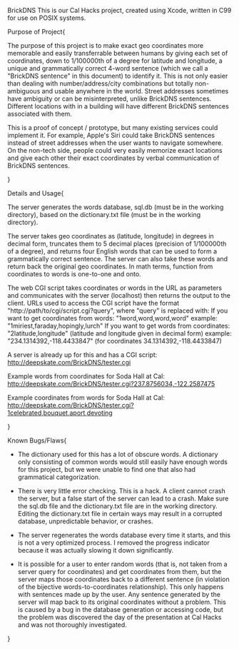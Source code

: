 BrickDNS
This is our Cal Hacks project, created using Xcode, written in C99 for use on POSIX systems.

Purpose of Project{

The purpose of this project is to make exact geo coordinates more memorable and easily transferrable between humans by giving each set of coordinates, down to 1/100000th of a degree for latitude and longitude, a unique and grammatically correct 4-word sentence (which we call a "BrickDNS sentence" in this document) to identify it. This is not only easier than dealing with number/address/city combinations but totally non-ambiguous and usable anywhere in the world. Street addresses sometimes have ambiguity or can be misinterpreted, unlike BrickDNS sentences. Different locations with in a building will have different BrickDNS sentences associated with them.

This is a proof of concept / prototype, but many existing services could implement it. For example, Apple's Siri could take BrickDNS sentences instead of street addresses when the user wants to navigate somewhere. On the non-tech side, people could very easily memorize exact locations and give each other their exact coordinates by verbal communication of BrickDNS sentences.

}

Details and Usage{

The server generates the words database, sql.db (must be in the working directory), based on the dictionary.txt file (must be in the working directory).

The server takes geo coordinates as (latitude, longitude) in degrees in decimal form, truncates them to 5 decimal places (precision of 1/100000th of a degree), and returns four English words that can be used to form a grammatically correct sentence. The server can also take these words and return back the original geo coordinates. In math terms, function from coordinates to words is one-to-one and onto. 

The web CGI script takes coordinates or words in the URL as parameters and communicates with the server (localhost) then returns the output to the client. URLs used to access the CGI script have the format "http://path/to/cgi/script.cgi?query", where "query" is replaced with:
If you want to get coordinates from words: "1word,word,word,word" example: "1miriest,faraday,hopingly,lurch"
If you want to get words from coordinates: "2latitude,longitude" (latitude and longitude given in decimal form) example: "234.1314392,-118.4433847" (for coordinates 34.1314392,-118.4433847)

A server is already up for this and has a CGI script: http://deepskate.com/BrickDNS/tester.cgi

Example words from coordinates for Soda Hall at Cal: http://deepskate.com/BrickDNS/tester.cgi?237.8756034,-122.2587475

Example coordinates from words for Soda Hall at Cal: http://deepskate.com/BrickDNS/tester.cgi?1celebrated,bouquet,aport,devoting

}

Known Bugs/Flaws{

- The dictionary used for this has a lot of obscure words. A dictionary only consisting of common words would still easily have enough words for this project, but we were unable to find one that also had grammatical categorization.

- There is very little error checking. This is a hack. A client cannot crash the server, but a false start of the server can lead to a crash. Make sure the sql.db file and the dictionary.txt file are in the working directory. Editing the dictionary.txt file in certain ways may result in a corrupted database, unpredictable behavior, or crashes.

- The server regenerates the words database every time it starts, and this is not a very optimized process. I removed the progress indicator because it was actually slowing it down significantly.

- It is possible for a user to enter random words (that is, not taken from a server query for coordinates) and get coordinates from them, but the server maps those coordinates back to a different sentence (in violation of the bijective words-to-coordinates relationship). This only happens with sentences made up by the user. Any sentence generated by the server will map back to its original coordinates without a problem. This is caused by a bug in the database generation or accessing code, but the problem was discovered the day of the presentation at Cal Hacks and was not thoroughly investigated.

}
